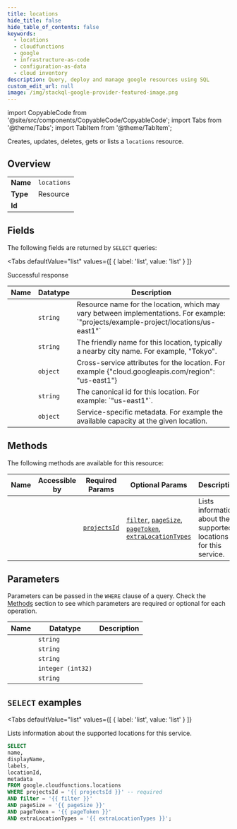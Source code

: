 ```yaml
--- 
title: locations
hide_title: false
hide_table_of_contents: false
keywords:
  - locations
  - cloudfunctions
  - google
  - infrastructure-as-code
  - configuration-as-data
  - cloud inventory
description: Query, deploy and manage google resources using SQL
custom_edit_url: null
image: /img/stackql-google-provider-featured-image.png
---
```


import CopyableCode from '@site/src/components/CopyableCode/CopyableCode';
import Tabs from '@theme/Tabs';
import TabItem from '@theme/TabItem';

Creates, updates, deletes, gets or lists a <code>locations</code> resource.

## Overview
<table><tbody>
<tr><td><b>Name</b></td><td><code>locations</code></td></tr>
<tr><td><b>Type</b></td><td>Resource</td></tr>
<tr><td><b>Id</b></td><td><CopyableCode code="google.cloudfunctions.locations" /></td></tr>
</tbody></table>

## Fields

The following fields are returned by `SELECT` queries:

<Tabs
    defaultValue="list"
    values={[
        { label: 'list', value: 'list' }
    ]}
>
<TabItem value="list">

Successful response

<table>
<thead>
    <tr>
    <th>Name</th>
    <th>Datatype</th>
    <th>Description</th>
    </tr>
</thead>
<tbody>
<tr>
    <td><CopyableCode code="name" /></td>
    <td><code>string</code></td>
    <td>Resource name for the location, which may vary between implementations. For example: `"projects/example-project/locations/us-east1"`</td>
</tr>
<tr>
    <td><CopyableCode code="displayName" /></td>
    <td><code>string</code></td>
    <td>The friendly name for this location, typically a nearby city name. For example, "Tokyo".</td>
</tr>
<tr>
    <td><CopyableCode code="labels" /></td>
    <td><code>object</code></td>
    <td>Cross-service attributes for the location. For example &#123;"cloud.googleapis.com/region": "us-east1"&#125;</td>
</tr>
<tr>
    <td><CopyableCode code="locationId" /></td>
    <td><code>string</code></td>
    <td>The canonical id for this location. For example: `"us-east1"`.</td>
</tr>
<tr>
    <td><CopyableCode code="metadata" /></td>
    <td><code>object</code></td>
    <td>Service-specific metadata. For example the available capacity at the given location.</td>
</tr>
</tbody>
</table>
</TabItem>
</Tabs>

## Methods

The following methods are available for this resource:

<table>
<thead>
    <tr>
    <th>Name</th>
    <th>Accessible by</th>
    <th>Required Params</th>
    <th>Optional Params</th>
    <th>Description</th>
    </tr>
</thead>
<tbody>
<tr>
    <td><a href="#list"><CopyableCode code="list" /></a></td>
    <td><CopyableCode code="select" /></td>
    <td><a href="#parameter-projectsId"><code>projectsId</code></a></td>
    <td><a href="#parameter-filter"><code>filter</code></a>, <a href="#parameter-pageSize"><code>pageSize</code></a>, <a href="#parameter-pageToken"><code>pageToken</code></a>, <a href="#parameter-extraLocationTypes"><code>extraLocationTypes</code></a></td>
    <td>Lists information about the supported locations for this service.</td>
</tr>
</tbody>
</table>

## Parameters

Parameters can be passed in the `WHERE` clause of a query. Check the [Methods](#methods) section to see which parameters are required or optional for each operation.

<table>
<thead>
    <tr>
    <th>Name</th>
    <th>Datatype</th>
    <th>Description</th>
    </tr>
</thead>
<tbody>
<tr id="parameter-projectsId">
    <td><CopyableCode code="projectsId" /></td>
    <td><code>string</code></td>
    <td></td>
</tr>
<tr id="parameter-extraLocationTypes">
    <td><CopyableCode code="extraLocationTypes" /></td>
    <td><code>string</code></td>
    <td></td>
</tr>
<tr id="parameter-filter">
    <td><CopyableCode code="filter" /></td>
    <td><code>string</code></td>
    <td></td>
</tr>
<tr id="parameter-pageSize">
    <td><CopyableCode code="pageSize" /></td>
    <td><code>integer (int32)</code></td>
    <td></td>
</tr>
<tr id="parameter-pageToken">
    <td><CopyableCode code="pageToken" /></td>
    <td><code>string</code></td>
    <td></td>
</tr>
</tbody>
</table>

## `SELECT` examples

<Tabs
    defaultValue="list"
    values={[
        { label: 'list', value: 'list' }
    ]}
>
<TabItem value="list">

Lists information about the supported locations for this service.

```sql
SELECT
name,
displayName,
labels,
locationId,
metadata
FROM google.cloudfunctions.locations
WHERE projectsId = '{{ projectsId }}' -- required
AND filter = '{{ filter }}'
AND pageSize = '{{ pageSize }}'
AND pageToken = '{{ pageToken }}'
AND extraLocationTypes = '{{ extraLocationTypes }}';
```
</TabItem>
</Tabs>

